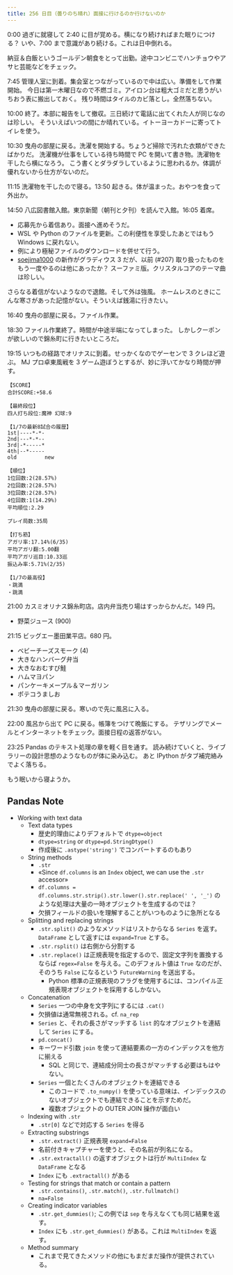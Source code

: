 ```yaml
---
title: 256 日目（曇りのち晴れ）面接に行けるのか行けないのか
---
```


0:00 過ぎに就寝して 2:40 に目が覚める。横になり続ければまた眠りにつける？
いや、7:00 まで意識があり続ける。これは日中倒れる。

納豆＆白飯というゴールデン朝食をとって出勤。途中コンビニでハンチョウやアサヒ芸能などをチェック。

7:45 管理人室に到着。集会室とつながっているので中は広い。準備をして作業開始。
今日は第一木曜日なので不燃ゴミ。アイロン台は粗大ゴミだと思うがいちおう表に搬出しておく。
残り時間はタイルのカビ落とし。全然落ちない。

10:00 終了。本部に報告をして撤収。三日続けて電話に出てくれた人が同じなのは珍しい。
そういえばいつの間にか晴れている。イトーヨーカドーに寄ってトイレを使う。

10:30 曳舟の部屋に戻る。洗濯を開始する。ちょうど掃除で汚れた衣類ができたばかりだ。
洗濯機が仕事をしている待ち時間で PC を開いて書き物。洗濯物を干したら横になろう。
こう書くとダラダラしているように思われるか。体調が優れないから仕方がないのだ。

11:15 洗濯物を干したので寝る。13:50 起きる。体が温まった。おやつを食って外出か。

14:50 八広図書館入館。東京新聞（朝刊と夕刊）を読んで入館。16:05 着席。

* 応募先から着信あり。面接へ進めそうだ。
* WSL や Python のファイルを更新。この利便性を享受したあとではもう Windows に戻れない。
* 例により極秘ファイルのダウンロードを併せて行う。
* [soejima1000] の新作がグラディウス 3 だが、以前 (&num;207) 取り扱ったものをもう一度やるのは他にあったか？
  スーファミ版。クリスタルコアのテーマ曲は珍しい。

さらなる着信がないようなので退館。そして外は強風。
ホームレスのときにこんな寒さがあった記憶がない。そういえば銭湯に行きたい。

16:40 曳舟の部屋に戻る。ファイル作業。

18:30 ファイル作業終了。時間が中途半端になってしまった。
しかしクーポンが欲しいので錦糸町に行きたいところだ。

19:15 いつもの経路でオリナスに到着。せっかくなのでゲーセンで 3 クレほど遊ぶ。
MJ プロ卓東風戦を 3 ゲーム遊ぼうとするが、妙に浮いてかなり時間が押す。

```text
【SCORE】
合計SCORE:+58.6

【最終段位】
四人打ち段位:魔神 幻球:9

【1/7の最新8試合の履歴】
1st|----*-*-
2nd|---*-*--
3rd|-*-----*
4th|--*-----
old         new

【順位】
1位回数:2(28.57%)
2位回数:2(28.57%)
3位回数:2(28.57%)
4位回数:1(14.29%)
平均順位:2.29

プレイ局数:35局

【打ち筋】
アガリ率:17.14%(6/35)
平均アガリ翻:5.00翻
平均アガリ巡目:10.33巡
振込み率:5.71%(2/35)

【1/7の最高役】
・跳満
・跳満
```

21:00 カスミオリナス錦糸町店。店内弁当売り場はすっからかんだ。149 円。

* 野菜ジュース (900)

21:15 ビッグエー墨田業平店。680 円。

* ベビーチーズスモーク (4)
* 大きなハンバーグ弁当
* 大きなおむすび鮭
* ハムマヨパン
* パンケーキメープル＆マーガリン
* ポテコうましお

21:30 曳舟の部屋に戻る。寒いので先に風呂に入る。

22:00 風呂から出て PC に戻る。帳簿をつけて晩飯にする。
テザリングでメールとインターネットをチェック。面接日程の返答がない。

23:25 Pandas のテキスト処理の章を軽く目を通す。
読み続けていくと、ライブラリーの設計思想のようなものが体に染み込む。
あと IPython がタブ補完絡みでよく落ちる。

もう眠いから寝ようか。

## Pandas Note

* Working with text data
  * Text data types
    * 歴史的理由によりデフォルトで `dtype=object`
    * `dtype=string` or `dtype=pd.StringDtype()`
    * 作成後に `.astype('string')` でコンバートするのもあり
  * String methods
    * `.str`
    * «Since `df.columns` is an `Index` object, we can use the `.str` accessor»
    * `df.columns = df.columns.str.strip().str.lower().str.replace(' ', '_')`
      のような処理は大量の一時オブジェクトを生成するのでは？
    * 欠損フィールドの扱いを理解することがいつものように急所となる
  * Splitting and replacing strings
    * `.str.split()` のようなメソッドはリストからなる `Series` を返す。
      `DataFrame` として返すには `expand=True` とする。
    * `.str.rsplit()` は右側から分割する
    * `.str.replace()` は正規表現を指定するので、固定文字列を置換するならば
      `regex=False` を与える。このデフォルト値は `True` なのだが、そのうち
      `False` になるという `FutureWarning` を送出する。
      * Python 標準の正規表現のフラグを使用するには、コンパイル正規表現オブジェクトを採用するしかない。
  * Concatenation
    * `Series` 一つの中身を文字列にするには `.cat()`
    * 欠損値は通常無視される。cf. `na_rep`
    * `Series` と、それの長さがマッチする `list` 的なオブジェクトを連結して
      `Series` にする。
    * `pd.concat()`
    * キーワード引数 `join` を使って連結要素の一方のインデックスを他方に揃える
      * SQL と同じで、連結成分同士の長さがマッチする必要はもはやない。
    * `Series` 一個とたくさんのオブジェクトを連結できる
      * このコードで `.to_numpy()` を使っている意味は、インデックスのないオブジェクトでも連結できることを示すためだ。
      * 複数オブジェクトの OUTER JOIN 操作が面白い
  * Indexing with `.str`
    * `.str[0]` などで対応する `Series` を得る
  * Extracting substrings
    * `.str.extract()` 正規表現 `expand=False`
    * 名前付きキャプチャーを使うと、その名前が列名になる。
    * `.str.extractall()` の返すオブジェクトは行が `MultiIndex` な `DataFrame` となる
    * `Index` にも `.extractall()` がある
  * Testing for strings that match or contain a pattern
    * `.str.contains()`, `.str.match()`, `.str.fullmatch()`
    * `na=False`
  * Creating indicator variables
    * `.str.get_dummies()`; この例では `sep` を与えなくても同じ結果を返す。
    * `Index` にも `.str.get_dummies()` がある。これは `MultiIndex` を返す。
  * Method summary
    * これまで見てきたメソッドの他にもまだまだ操作が提供されている。

[soejima1000]: https://www.youtube.com/user/soejima1000/videos
